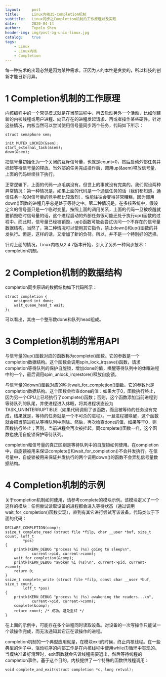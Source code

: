 ```yaml
---
layout:     post
title:      Linux内核35-Completion机制
subtitle:   Linux同步之Completion机制的工作原理以及实现
date:       2020-04-14
author:     Tupelo Shen
header-img: img/post-bg-unix-linux.jpg
catalog:    true
tags:
    - Linux
    - Linux内核
    - Completion
---
```


每一种技术的出现必然是因为某种需求。正因为人的本性是贪婪的，所以科技的创新才能日新月异。

# 1 Completion机制的工作原理

内核编程中的一个常见模式就是在当前进程中，再去启动另外一个活动，比如创建新的内核线程或用户进程、向已存在的进程发起请求、再或者操作某些硬件。针对这些情况，内核当然可以尝试使用信号量同步两个任务，代码如下所示：

    struct semaphore sem;

    init_MUTEX_LOCKED(&sem);
    start_external_task(&sem);
    down(&sem);

把信号量初始化为一个关闭的互斥信号量，也就是count=0，然后启动外部任务并挂起等待信号量的释放。当外部的任务完成操作后，调用up(&sem)释放信号量，上面的代码继续往下执行。

正常逻辑下，上面的代码一点毛病没有。但世上的事就没有完美的。我们假设两种异常情况：第一种情况是，如果上面的代码是一个通信任务的话（我们都知道，通信任务一般对信号量的竞争都比较激烈），性能往往会变得非常糟糕，因为调用down()函数的进程几乎总是处于等待之中。第二种情况是，在多核系统中，假设定义的信号量只是一个临时变量，按照上面的调用关系，上面的代码一旦被唤醒就要销毁临时信号量的话，这个进程启动的外部任务很可能还处于执行up()函数的过程中。而此时，信号量已经被销毁，up()函数可能会尝试访问一个不存在的信号量数据结构。当然了，第二种情况可以使用其它指令，禁止down()和up()函数的并发执行。但是，这样的话，又增加了新的负荷。所以，并不是一个特别好的选择。

针对上面的情况，Linux内核从2.4.7版本开始，引入了另外一种同步技术：completion机制。

# 2 Completion机制的数据结构

completion同步原语的数据结构如下代码所示：

    struct completion {
        unsigned int done;
        wait_queue_head_t wait;
    };

可以看出，其由一个整形数done和队列head组成。

# 3 Completion机制的常用API

与信号量的up()函数对应的函数称为complete()函数。它的参数是一个completion数据结构。这个函数会调用spin_lock_irqsave()函数，请求completion等待队列的保护自旋锁，增加done的值，唤醒等待队列中的休眠进程中的一个，最后调用spin_unlock_irqrestore()释放自旋锁。

与信号量的down()函数对应的称为wait_for_completion()函数。它的参数也是completion数据结构。这个函数会检查done的值：如果大于0，函数执行终止，因为另一个CPU上已经执行了complete()函数；否则，这个函数添加当前进程到等待队列的队尾，并使进程进入休眠，将其进程状态设为TASK_UNINTERRUPTIBLE（如果代码调用了该函数，而且被等待的任务没有完成，结果就是，等待的任务就是一个不可杀的进程）。一旦进程被唤醒，这个函数就会把当前进程从等待队列中删除。然后，再次检查done的值，如果等于0，则函数执行终止；否则，当前进程会再次被挂起。同complete()函数一样，这个函数也使用自旋锁保护等待队列。

completion和信号量的真正区别是等待队列中的自旋锁如何使用。在completion中，自旋锁被用来保证complete()和wait_for_completion()不会并发执行。在信号量中，自旋锁被用来保证并发执行的两个调用down()的函数不会弄乱信号量数据结构。

# 4 Completion机制的示例

关于completion机制如何使用，请参考complete的模块示例。该模块定义了一个这样的模块：任何尝试读取设备的进程都会进入等待状态（通过调用wait_for_completion()函数实现），直到有其它进行尝试写该设备。代码类似于下面的代码：

    DECLARE_COMPLETION(comp);
    ssize_t complete_read (struct file *filp, char __user *buf, size_t count, loff_t
            *pos)
    {
        printk(KERN_DEBUG "process %i (%s) going to sleep\n",
                current->pid, current->comm);
        wait_for_completion(&comp);
        printk(KERN_DEBUG "awoken %i (%s)\n", current->pid, current->comm);
        return 0;
    }
    ssize_t complete_write (struct file *filp, const char __user *buf, size_t count,
            loff_t *pos)
    {
        printk(KERN_DEBUG "process %i (%s) awakening the readers...\n",
                current->pid, current->comm);
        complete(&comp);
        return count; /* 成功，避免重试 */
    }

在上面的示例中，可能存在多个进程同时读取设备。对设备的一次写操作只能试一个读操作完成，而无法通知其它正在读操作的进程。

completion机制的一个典型应用就是，在模块exit的时候，终止内核线程。在一些典型的例子中，驱动程序的内部工作是在内核线程中使用while(1)循环中实现的。当模块准备好清理时，exit函数就会告诉线程需要退出，然后等待线程的completion事件。基于这个目的，内核提供了一个特殊的函数供线程调用：

    void complete_and_exit(struct completion *c, long retval);